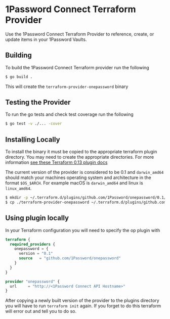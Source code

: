 # 1Password Connect Terraform Provider

Use the 1Password Connect Terraform Provider to reference, create, or update items in your 1Password Vaults.

## Building

To build the 1Password Connect Terraform provider run the following

```sh
$ go build .
```

This will create the `terraform-provider-onepassword` binary

## Testing the Provider

To run the go tests and check test coverage run the following

```sh
$ go test -v ./... -cover
```

## Installing Locally

To install the binary it must be copied to the appropriate terraform plugin directory. You may need to create the appropriate directories. For more information [see these Terraform 0.13 plugin docs](https://www.hashicorp.com/blog/automatic-installation-of-third-party-providers-with-terraform-0-13)

The current version of the provider is considered to be 0.1 and `darwin_amd64` should match your machines operating system and architecture in the format `$OS_$ARCH`. For example macOS is `darwin_amd64` and linux is `linux_amd64`.

```sh
$ mkdir -p ~/.terraform.d/plugins/github.com/1Password/onepassword/0.1/darwin_amd64/
$ cp ./terraform-provider-onepassword ~/.terraform.d/plugins/github.com/1Password/onepassword/0.1/darwin_amd64/terraform-provider-onepassword
```

## Using plugin locally

In your Terraform configuration you will need to specify the op plugin with

```tf
terraform {
  required_providers {
    onepassword = {
      version = "0.1"
      source   = "github.com/1Password/onepassword"
    }
  }
}

provider "onepassword" {
  url     = "http://<1Password Connect API Hostname>"
}
```

After copying a newly built version of the provider to the plugins directory you will have to run `terraform init` again. If you forget to do this terraform will error out and tell you to do so.
